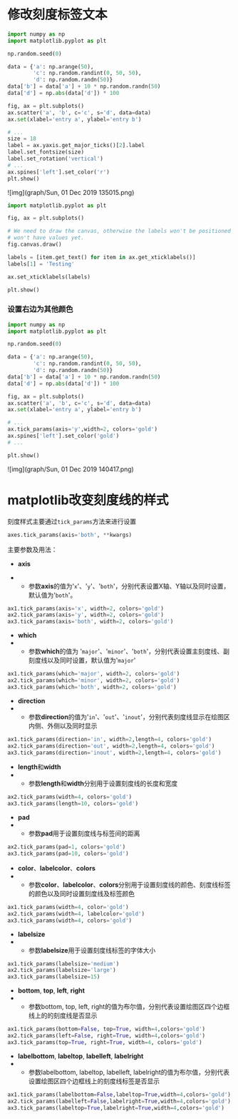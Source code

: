 # 修改刻度标签文本

```python
import numpy as np
import matplotlib.pyplot as plt

np.random.seed(0)

data = {'a': np.arange(50),
        'c': np.random.randint(0, 50, 50),
        'd': np.random.randn(50)}
data['b'] = data['a'] + 10 * np.random.randn(50)
data['d'] = np.abs(data['d']) * 100

fig, ax = plt.subplots()
ax.scatter('a', 'b', c='c', s='d', data=data)
ax.set(xlabel='entry a', ylabel='entry b')

# ...
size = 18
label = ax.yaxis.get_major_ticks()[2].label
label.set_fontsize(size)
label.set_rotation('vertical')
# ...
ax.spines['left'].set_color('r')
plt.show()
```

![img](graph/Sun, 01 Dec 2019 135015.png)

```python
import matplotlib.pyplot as plt

fig, ax = plt.subplots()

# We need to draw the canvas, otherwise the labels won't be positioned and 
# won't have values yet.
fig.canvas.draw()

labels = [item.get_text() for item in ax.get_xticklabels()]
labels[1] = 'Testing'

ax.set_xticklabels(labels)

plt.show()
```

### 设置右边为其他颜色

```python
import numpy as np
import matplotlib.pyplot as plt

np.random.seed(0)

data = {'a': np.arange(50),
        'c': np.random.randint(0, 50, 50),
        'd': np.random.randn(50)}
data['b'] = data['a'] + 10 * np.random.randn(50)
data['d'] = np.abs(data['d']) * 100

fig, ax = plt.subplots()
ax.scatter('a', 'b', c='c', s='d', data=data)
ax.set(xlabel='entry a', ylabel='entry b')

# ...
ax.tick_params(axis='y',width=2, colors='gold')
ax.spines['left'].set_color('gold')
# ...

plt.show()
```

![img](graph/Sun, 01 Dec 2019 140417.png)

# matplotlib改变刻度线的样式

刻度样式主要通过`tick_params`方法来进行设置

```python
axes.tick_params(axis='both', **kwargs)
```

主要参数及用法：

- **axis**

- - 参数**axis**的值为'`x`'、'`y`'、'`both`'，分别代表设置X轴、Y轴以及同时设置，默认值为'`both`'。

```python
ax1.tick_params(axis='x', width=2, colors='gold')
ax2.tick_params(axis='y', width=2, colors='gold')
ax3.tick_params(axis='both', width=2, colors='gold')
```

- **which**
- - 参数**which**的值为 '`major`'、'`minor`'、'`both`'，分别代表设置主刻度线、副刻度线以及同时设置，默认值为'`major`'

```python
ax1.tick_params(which='major', width=2, colors='gold')
ax2.tick_params(which='minor', width=2, colors='gold')
ax3.tick_params(which='both', width=2, colors='gold')
```

- **direction**
- - 参数**direction**的值为'`in`'、'`out`'、'`inout`'，分别代表刻度线显示在绘图区内侧、外侧以及同时显示

```python
ax1.tick_params(direction='in', width=2,length=4, colors='gold')
ax2.tick_params(direction='out', width=2,length=4, colors='gold')
ax3.tick_params(direction='inout', width=2,length=4, colors='gold')
```

- **length**和**width**
- - 参数**length**和**width**分别用于设置刻度线的长度和宽度

```python
ax2.tick_params(width=4, colors='gold')
ax3.tick_params(length=10, colors='gold')
```

- **pad**
- - 参数**pad**用于设置刻度线与标签间的距离

```python
ax2.tick_params(pad=1, colors='gold')
ax3.tick_params(pad=10, colors='gold')
```

- **color**、**labelcolor**、**colors**
- - 参数**color**、**labelcolor**、**colors**分别用于设置刻度线的颜色、刻度线标签的颜色以及同时设置刻度线及标签颜色

```python
ax1.tick_params(width=4, color='gold')
ax2.tick_params(width=4, labelcolor='gold')
ax3.tick_params(width=4, colors='gold')
```

- **labelsize**
- - 参数**labelsize**用于设置刻度线标签的字体大小

```python
ax1.tick_params(labelsize='medium')
ax2.tick_params(labelsize='large')
ax3.tick_params(labelsize=15)
```

- **bottom**, **top**, **left**, **right**
- - 参数bottom, top, left, right的值为布尔值，分别代表设置绘图区四个边框线上的的刻度线是否显示

```python
ax1.tick_params(bottom=False, top=True, width=4,colors='gold')
ax2.tick_params(left=False, right=True, width=4,colors='gold')
ax3.tick_params(top=True, right=True, width=4, colors='gold')
```

- **labelbottom**, **labeltop**, **labelleft**, **labelright**
- - 参数labelbottom, labeltop, labelleft, labelright的值为布尔值，分别代表设置绘图区四个边框线上的刻度线标签是否显示

```python
ax1.tick_params(labelbottom=False,labeltop=True,width=4,colors='gold')
ax2.tick_params(labelleft=False,labelright=True,width=4,colors='gold')
ax3.tick_params(labeltop=True,labelright=True,width=4,colors='gold')
```


